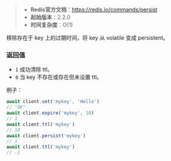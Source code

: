 > - **Redis官方文档**：https://redis.io/commands/persist
> - **起始版本**：2.2.0
> - **时间复杂度**：O(1)

移除存在于 key 上的过期时间，将 key 从 volatile 变成 persistent。

### 返回值

- `1` 成功清除 ttl。
- `0` 当 key 不存在或存在但未设置 ttl。

例子：

```typescript
await client.set('mykey', 'Hello')
// "OK"
await client.expire('mykey', 10)
// 1
await client.ttl('mykey')
// 10
await client.persist('mykey')
// 1
await client.ttl('mykey')
// -1
```
